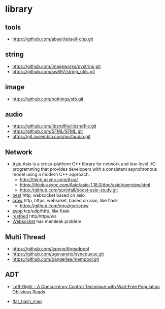 # library

## tools
* https://github.com/abseil/abseil-cpp.git

## string
* https://github.com/imageworks/pystring.git
* https://github.com/sw897/string_utils.git

## image
* https://github.com/nothings/stb.git

## audio
* https://github.com/libsndfile/libsndfile.git
* https://github.com/SFML/SFML.git
* https://git.assembla.com/portaudio.git

## Network
* [Asio](https://github.com/chriskohlhoff/asio.git)
  Asio is a cross-platform C++ library for network and low-level I/O programming that provides developers with a consistent asynchronous model using a modern C++ approach.
  - http://think-async.com/Asio/
  - https://think-async.com/Asio/asio-1.18.0/doc/asio/overview.html
  - https://github.com/sprinfall/boost-asio-study.git
* [best](https://github.com/boostorg/beast)
http, websocket based on asio
* [crow](https://github.com/zh794390558/crow.git)
  http, https, websoket, based on asio, like flask
  - https://github.com/mrozigor/crow
* [evpp](https://github.com/Qihoo360/evpp.git)
tcp/udp/http, like flask
* [restbed](https://github.com/Corvusoft/restbed.git)
http/https/ws
* [Websocket](https://github.com/zaphoyd/websocketpp.git)
  has memleak problem

## Multi Thread
* https://github.com/lzpong/threadpool
* https://github.com/ugovaretto/syncqueue.git
* https://github.com/bangerlee/mempool.git

## ADT

* [Left-Right - A Concurrency Control Technique with Wait-Free Population Oblivious Reads](https://hal.archives-ouvertes.fr/hal-01207881/document)

* [flat_hash_map](https://github.com/skarupke/flat_hash_map)
